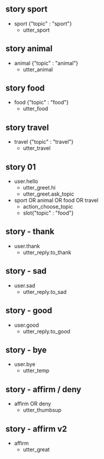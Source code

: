 ## story sport
* sport {"topic" : "sport"}
  - utter_sport

## story animal 
* animal {"topic" : "animal"}
  - utter_animal

## story food 
* food {"topic" : "food"}
  - utter_food

## story travel 
* travel {"topic" : "travel"}
  - utter_travel
    
    
<!---------------------------->
<!-- generic conversations  -->
<!---------------------------->

## story 01
* user.hello
  - utter_greet.hi
  - utter_greet.ask_topic
* sport OR animal OR food OR travel
  - action_choose_topic
  - slot{"topic" : "food"}

## story - thank
* user.thank
  - utter_reply.to_thank

## story - sad
* user.sad
  - utter_reply.to_sad

## story - good
* user.good
  - utter_reply.to_good

## story - bye
* user.bye  
  - utter_temp

## story - affirm / deny
* affirm OR deny
  - utter_thumbsup

## story - affirm v2
* affirm 
  - utter_great
